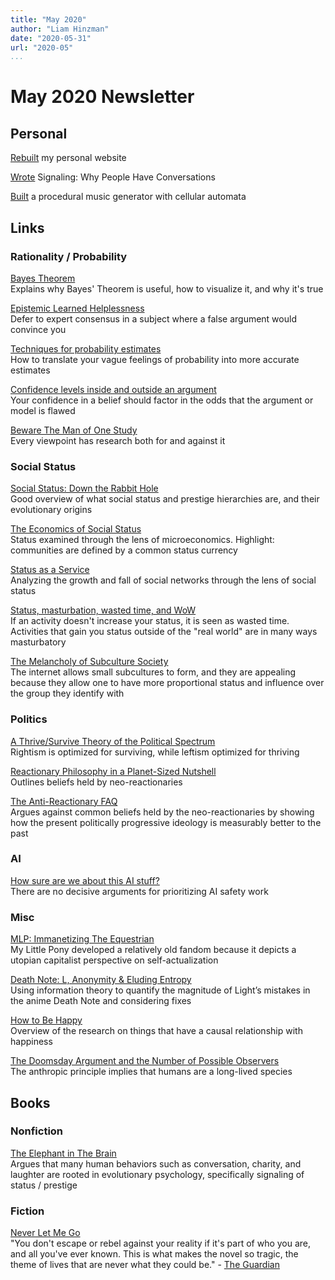 ```yaml
---
title: "May 2020"
author: "Liam Hinzman"
date: "2020-05-31"
url: "2020-05"
...
```


May 2020 Newsletter
===================

## Personal
[Rebuilt][01] my personal website

[Wrote][02] Signaling: Why People Have Conversations

[Built][03] a procedural music generator with cellular automata

## Links
### Rationality / Probability
[Bayes Theorem][1]\
Explains why Bayes' Theorem is useful, how to visualize it, and why it's true

[Epistemic Learned Helplessness][13]\
Defer to expert consensus in a subject where a false argument would convince you

[Techniques for probability estimates][14]\
How to translate your vague feelings of probability into more accurate estimates

[Confidence levels inside and outside an argument][15]\
Your confidence in a belief should factor in the odds that the argument or model is flawed

[Beware The Man of One Study][18]\
Every viewpoint has research both for and against it

### Social Status
[Social Status: Down the Rabbit Hole][5]\
Good overview of what social status and prestige hierarchies are, and their evolutionary origins

[The Economics of Social Status][6]\
Status examined through the lens of microeconomics. Highlight: communities are defined by a common status currency

[Status as a Service][7]\
Analyzing the growth and fall of social networks through the lens of social status

[Status, masturbation, wasted time, and WoW][8]\
If an activity doesn't increase your status, it is seen as wasted time. Activities that gain you status outside of the "real world" are in many ways masturbatory

[The Melancholy of Subculture Society][9]\
The internet allows small subcultures to form, and they are appealing because they allow one to have more proportional status and influence over the group they identify with

### Politics
[A Thrive/Survive Theory of the Political Spectrum][10]\
Rightism is optimized for surviving, while leftism optimized for thriving

[Reactionary Philosophy in a Planet-Sized Nutshell][11]\
Outlines beliefs held by neo-reactionaries

[The Anti-Reactionary FAQ][12]\
Argues against common beliefs held by the neo-reactionaries by showing how the present politically progressive ideology is measurably better to the past

### AI
[How sure are we about this AI stuff?][21]\
There are no decisive arguments for prioritizing AI safety work

### Misc
[MLP: Immanetizing The Equestrian][17]\
My Little Pony developed a relatively old fandom because it depicts a utopian capitalist perspective on self-actualization

[Death Note: L, Anonymity & Eluding Entropy][16]\
Using information theory to quantify the magnitude of Light’s mistakes in the anime Death Note and considering fixes

[How to Be Happy][19]\
Overview of the research on things that have a causal relationship with happiness

[The Doomsday Argument and the Number of Possible Observers][20]\
The anthropic principle implies that humans are a long-lived species

## Books
### Nonfiction
[The Elephant in The Brain][2]\
Argues that many human behaviors such as conversation, charity, and laughter are rooted in evolutionary psychology, specifically signaling of status / prestige


### Fiction
[Never Let Me Go][3]\
"You don't escape or rebel against your reality if it's part of who you are, and all you've ever known. This is what makes the novel so tragic, the theme of lives that are never what they could be." - [The Guardian][4]


### <!-- Links -->
[01]: https://liamhinzman.com/
[02]: https://liamhz.github.io/blog/signaling.html
[03]: https://adoring-kalam-c5a234.netlify.app/
[1]: https://youtu.be/HZGCoVF3YvM
[2]: https://www.goodreads.com/he/book/show/28820444-the-elephant-in-the-brain
[3]: https://www.goodreads.com/book/show/6334.Never_Let_Me_Go
[4]: https://www.theguardian.com/books/2006/apr/01/kazuoishiguro
[5]: https://meltingasphalt.com/social-status-down-the-rabbit-hole/
[6]: https://meltingasphalt.com/the-economics-of-social-status/
[7]: https://www.eugenewei.com/blog/2019/2/19/status-as-a-service
[8]: https://halfsigma.typepad.com/half_sigma/2006/10/status_masturba.html
[9]: https://www.gwern.net/The-Melancholy-of-Subculture-Society
[10]: https://slatestarcodex.com/2013/03/04/a-thrivesurvive-theory-of-the-political-spectrum/
[11]: https://slatestarcodex.com/2013/03/03/reactionary-philosophy-in-an-enormous-planet-sized-nutshell/
[12]: https://slatestarcodex.com/2013/10/20/the-anti-reactionary-faq/
[13]: https://slatestarcodex.com/2019/06/03/repost-epistemic-learned-helplessness/
[14]: https://www.lesswrong.com/posts/r8aAqSBeeeMNRtiYK/techniques-for-probability-estimates
[15]: https://www.lesswrong.com/posts/GrtbTAPfkJa4D6jjH/confidence-levels-inside-and-outside-an-argument
[16]: https://www.gwern.net/Death-Note-Anonymity
[17]: https://www.gwern.net/MLP
[18]: https://slatestarcodex.com/2014/12/12/beware-the-man-of-one-study/
[19]: https://www.lesswrong.com/posts/ZbgCx2ntD5eu8Cno9/how-to-be-happy
[20]: https://arxiv.org/abs/gr-qc/0009081
[21]: https://www.effectivealtruism.org/articles/ea-global-2018-how-sure-are-we-about-this-ai-stuff/
